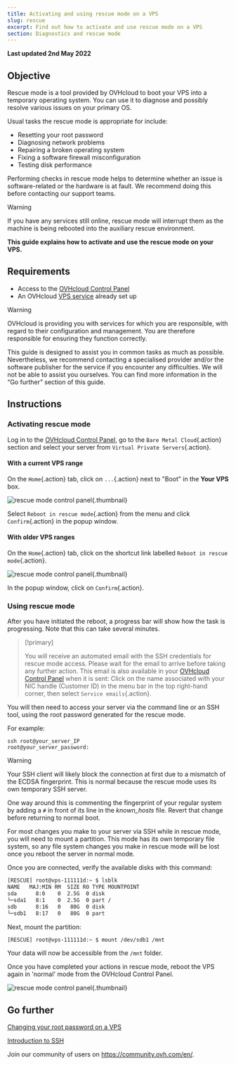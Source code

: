```yaml
---
title: Activating and using rescue mode on a VPS
slug: rescue
excerpt: Find out how to activate and use rescue mode on a VPS
section: Diagnostics and rescue mode
---
```


**Last updated 2nd May 2022**

## Objective

Rescue mode is a tool provided by OVHcloud to boot your VPS into a temporary operating system. You can use it to diagnose and possibly resolve various issues on your primary OS.

Usual tasks the rescue mode is appropriate for include:

- Resetting your root password
- Diagnosing network problems
- Repairing a broken operating system
- Fixing a software firewall misconfiguration
- Testing disk performance

Performing checks in rescue mode helps to determine whether an issue is software-related or the hardware is at fault. We recommend doing this before contacting our support teams.

> [!warning]
>
> If you have any services still online, rescue mode will interrupt them as the machine is being rebooted into the auxiliary rescue environment.
>

**This guide explains how to activate and use the rescue mode on your VPS.**

## Requirements

- Access to the [OVHcloud Control Panel](https://ca.ovh.com/auth/?action=gotomanager&from=https://www.ovh.com/world/&ovhSubsidiary=we)
- An OVHcloud [VPS service](https://www.ovhcloud.com/en/vps/) already set up

> [!warning]
>OVHcloud is providing you with services for which you are responsible, with regard to their configuration and management. You are therefore responsible for ensuring they function correctly.
>
>This guide is designed to assist you in common tasks as much as possible. Nevertheless, we recommend contacting a specialised provider and/or the software publisher for the service if you encounter any difficulties. We will not be able to assist you ourselves. You can find more information in the “Go further” section of this guide.
>

## Instructions

### Activating rescue mode

Log in to the [OVHcloud Control Panel](https://ca.ovh.com/auth/?action=gotomanager&from=https://www.ovh.com/world/&ovhSubsidiary=we), go to the `Bare Metal Cloud`{.action} section and select your server from `Virtual Private Servers`{.action}.

#### With a current VPS range

On the `Home`{.action} tab, click on `...`{.action} next to "Boot" in the **Your VPS** box.

![rescue mode control panel](images/rescue_new.png){.thumbnail}

Select `Reboot in rescue mode`{.action} from the menu and click `Confirm`{.action} in the popup window.

#### With older VPS ranges

On the `Home`{.action} tab, click on the shortcut link labelled `Reboot in rescue mode`{.action}.

![rescue mode control panel](images/rescue_legacy.png){.thumbnail}

In the popup window, click on `Confirm`{.action}.

### Using rescue mode

After you have initiated the reboot, a progress bar will show how the task is progressing. Note that this can take several minutes.

> [!primary]
>
> You will receive an automated email with the SSH credentials for rescue mode access. Please wait for the email to arrive before taking any further action. This email is also available in your [OVHcloud Control Panel](https://ca.ovh.com/auth/?action=gotomanager&from=https://www.ovh.com/world/&ovhSubsidiary=we) when it is sent: Click on the name associated with your NIC handle (Customer ID) in the menu bar in the top right-hand corner, then select `Service emails`{.action}.
>

You will then need to access your server via the command line or an SSH tool, using the root password generated for the rescue mode.

For example:

```
ssh root@your_server_IP
root@your_server_password:
```
> [!warning]
> 
> Your SSH client will likely block the connection at first due to a mismatch of the ECDSA fingerprint. This is normal because the rescue mode uses its own temporary SSH server.
>
> One way around this is commenting the fingerprint of your regular system by adding a `#` in front of its line in the *known_hosts* file. Revert that change before returning to normal boot.
>

For most changes you make to your server via SSH while in rescue mode, you will need to mount a partition. This mode has its own temporary file system, so any file system changes you make in rescue mode will be lost once you reboot the server in normal mode.

Once you are connected, verify the available disks with this command:

```bash
[RESCUE] root@vps-111111d:~ $ lsblk
NAME   MAJ:MIN RM  SIZE RO TYPE MOUNTPOINT
sda      8:0    0  2.5G  0 disk
└─sda1   8:1    0  2.5G  0 part /
sdb      8:16   0   80G  0 disk
└─sdb1   8:17   0   80G  0 part
```

Next, mount the partition:

```bash
[RESCUE] root@vps-111111d:~ $ mount /dev/sdb1 /mnt
```

Your data will now be accessible from the `/mnt` folder.

Once you have completed your actions in rescue mode, reboot the VPS again in 'normal' mode from the OVHcloud Control Panel.

![rescue mode control panel](images/rescue_exit.png){.thumbnail}

## Go further

[Changing your root password on a VPS](../root-password/)

[Introduction to SSH](../../dedicated/ssh-introduction/)

Join our community of users on <https://community.ovh.com/en/>.
